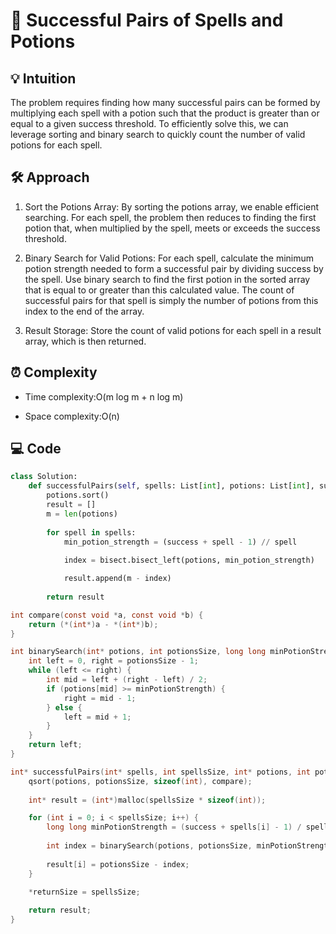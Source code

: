 # 📜 Successful Pairs of Spells and Potions


## 💡 Intuition
The problem requires finding how many successful pairs can be formed by multiplying each spell with a potion such that the product is greater than or equal to a given success threshold. To efficiently solve this, we can leverage sorting and binary search to quickly count the number of valid potions for each spell.

## 🛠️ Approach
1.  Sort the Potions Array: By sorting the potions array, we enable efficient searching. For each spell, the problem then reduces to finding the first potion that, when multiplied by the spell, meets or exceeds the success threshold.

2.  Binary Search for Valid Potions:
For each spell, calculate the minimum potion strength needed to form a successful pair by dividing success by the spell.
Use binary search to find the first potion in the sorted array that is equal to or greater than this calculated value.
The count of successful pairs for that spell is simply the number of potions from this index to the end of the array.

3.  Result Storage: Store the count of valid potions for each spell in a result array, which is then returned.

## ⏰ Complexity
- Time complexity:O(m log m + n log m)


- Space complexity:O(n)


## 💻 Code
```python []
class Solution:
    def successfulPairs(self, spells: List[int], potions: List[int], success: int) -> List[int]:
        potions.sort()
        result = []
        m = len(potions)
        
        for spell in spells:
            min_potion_strength = (success + spell - 1) // spell
            
            index = bisect.bisect_left(potions, min_potion_strength)

            result.append(m - index)
        
        return result

```
```C []
int compare(const void *a, const void *b) {
    return (*(int*)a - *(int*)b);
}

int binarySearch(int* potions, int potionsSize, long long minPotionStrength) {
    int left = 0, right = potionsSize - 1;
    while (left <= right) {
        int mid = left + (right - left) / 2;
        if (potions[mid] >= minPotionStrength) {
            right = mid - 1;
        } else {
            left = mid + 1;
        }
    }
    return left;
}

int* successfulPairs(int* spells, int spellsSize, int* potions, int potionsSize, long long success, int* returnSize) {
    qsort(potions, potionsSize, sizeof(int), compare);
    
    int* result = (int*)malloc(spellsSize * sizeof(int));

    for (int i = 0; i < spellsSize; i++) {
        long long minPotionStrength = (success + spells[i] - 1) / spells[i];
        
        int index = binarySearch(potions, potionsSize, minPotionStrength);
       
        result[i] = potionsSize - index;
    }

    *returnSize = spellsSize;
    
    return result;
}
```